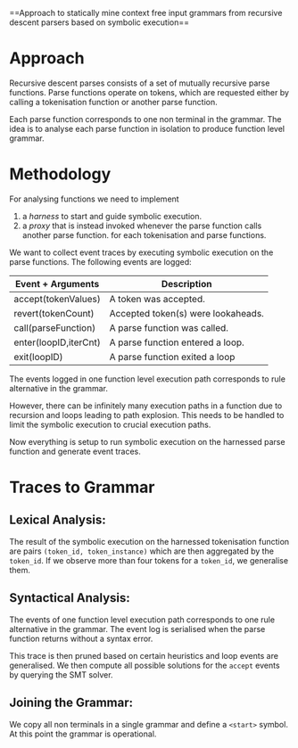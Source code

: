 ==Approach to statically mine context free input grammars from recursive descent parsers based on symbolic execution==

# Approach
Recursive descent parses consists of a set of mutually recursive parse functions. Parse functions operate on tokens, which are requested either by calling a tokenisation function or another parse function.

Each parse function corresponds to one non terminal in the grammar. The idea is to analyse each parse function in isolation to produce function level grammar.

# Methodology

For analysing functions we need to implement 
1. a *harness* to start and guide symbolic execution.
2. a *proxy* that is instead invoked whenever the parse function calls another parse function.
for each tokenisation and parse functions.

We want to collect event traces by executing symbolic execution on the parse functions. The following events are logged:

| Event + Arguments     | Description                        |
| --------------------- | ---------------------------------- |
| accept(tokenValues)   | A token was accepted.              |
| revert(tokenCount)    | Accepted token(s) were lookaheads. |
| call(parseFunction)   | A parse function was called.       |
| enter(loopID,iterCnt) | A parse function entered a loop.   |
| exit(loopID)          | A parse function exited a loop     |

The events logged in one function level execution path corresponds to rule alternative in the grammar.

However, there can be infinitely many execution paths in a function due to recursion and loops leading to path explosion. This needs to be handled to limit the symbolic execution to crucial execution paths.

Now everything is setup to run symbolic execution on the harnessed parse function and generate event traces. 

# Traces to Grammar
## Lexical Analysis:
The result of the symbolic execution on the harnessed tokenisation function are pairs `(token_id, token_instance)` which are then aggregated by the `token_id`. If we observe more than four tokens for a `token_id`, we generalise them.

## Syntactical Analysis:
The events of one function level execution path corresponds to one rule alternative in the grammar. The event log is serialised when the parse function returns without a syntax error. 

This trace is then pruned based on certain heuristics and loop events are generalised. We then compute all possible solutions for the `accept` events by querying the SMT solver.

## Joining the Grammar:
We copy all non terminals in a single grammar and define a `<start>` symbol. At this point the grammar is operational. 

